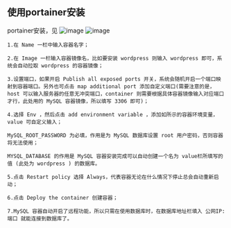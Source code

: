 ## 使用portainer安装
portainer安装，见
![image](https://user-images.githubusercontent.com/83051290/202120856-c0265989-b874-47e3-b979-074b6ec7deaf.png)
![image](https://user-images.githubusercontent.com/83051290/202121032-3a857470-dc22-4ada-9767-5862faee4333.png)

```base
1.在 Name 一栏中输入容器名字；

2.在 Image 一栏输入容器镜像名，比如要安装 wordpress 则输入 wordpress 即可，系统会自动拉取 wordpress 的容器镜像；

3.设置端口，如果开启 Publish all exposed ports 开关，系统会随机开启一个端口映射到容器端口。另外也可点击 map additional port 添加自定义端口(需要注意的是，host 可以输入服务器的任意无冲突端口，container 则需要根据具体容器镜像输入对应端口才行，此处用的 MySQL 容器镜像，所以填写 3306 即可)；

4.选择 Env ，然后点击 add environment variable ，添加如所示的容器环境变量，value 可自定义输入；

MySQL_ROOT_PASSWORD 为必填，作用是为 MySQL 数据库设置 root 用户密码，否则容器将无法使用；

MYSQL_DATABASE 的作用是 MySQL 容器安装完成可以自动创建一个名为 value栏所填写的值 (此处为 wordpress ) 的数据库。

5.点击 Restart policy 选择 Always，代表容器无论在什么情况下停止总会自动重新启动；

6.点击 Deploy the container 创建容器；

7.MySQL 容器自动开启了远程功能，所以只需在使用数据库时，在数据库地址栏填入 公网IP:端口 就能连接到数据库了。

```
